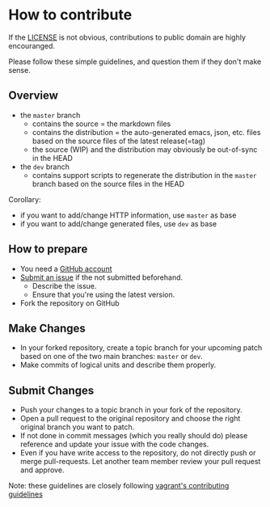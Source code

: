 # How to contribute

If the [LICENSE](LICENSE) is not obvious,
contributions to public domain are highly encouranged.

Please follow these simple guidelines,
and question them if they don't make sense.


## Overview

* the `master` branch
    * contains the source = the markdown files
    * contains the distribution = the auto-generated emacs, json, etc. files based on the
      source files of the latest release(=tag)
    * the source (WIP) and the distribution may obviously be out-of-sync in the
      HEAD
* the `dev` branch
    * contains support scripts to regenerate the distribution in the `master`
      branch based on the source files in the HEAD

Corollary:

* if you want to add/change HTTP information, use `master` as base
* if you want to add/change generated files, use `dev` as base


## How to prepare

* You need a [GitHub account](https://github.com/signup/free)
* [Submit an issue](https://github.com/for-GET/know-your-http-well/issues) if
  the not submitted beforehand.
	* Describe the issue.
	* Ensure that you're using the latest version.
* Fork the repository on GitHub


## Make Changes

* In your forked repository, create a topic branch for your upcoming patch based
  on one of the two main branches: `master` or `dev`.
* Make commits of logical units and describe them properly.


## Submit Changes

* Push your changes to a topic branch in your fork of the repository.
* Open a pull request to the original repository and choose the right original branch you want to patch.
* If not done in commit messages (which you really should do) please reference and update your issue with the code changes.
* Even if you have write access to the repository, do not directly push or merge pull-requests. Let another team member review your pull request and approve.


Note: these guidelines are closely following [vagrant's contributing guidelines](https://raw.github.com/mitchellh/vagrant/master/CONTRIBUTING.md)
